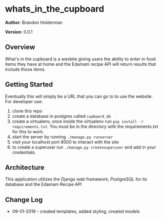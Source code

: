 # whats_in_the_cupboard

**Author**: Brandon Holderman

**Version**: 0.0.1

## Overview
What's in the cupboard is a wesbite giving users the ability to enter in food items they have at home and the Edamam recipe API will return results that include those items.

## Getting Started
Eventually this will simply be a URL that you can go to to use the website.
For developer use:
1. clone this repo
2. create a database in postgres called `cupboard_db`
3. create a virtualenv, once inside the virtualenv run `pip install -r requirements.txt`. You must be in the directory with the requirements.txt for this to work.
4. start the server by running `./manage.py runserver`
5. visit your localhost port 8000 to interact with the site
6. to create a superuser run `./manage.py createsuperuser` and add in your credentials.

## Architecture
This application utilizes the Django web framework, PostgreSQL for its database and the Edamam Recipe API

## Change Log
* 09-01-2019 - created templates, added styling, created models
